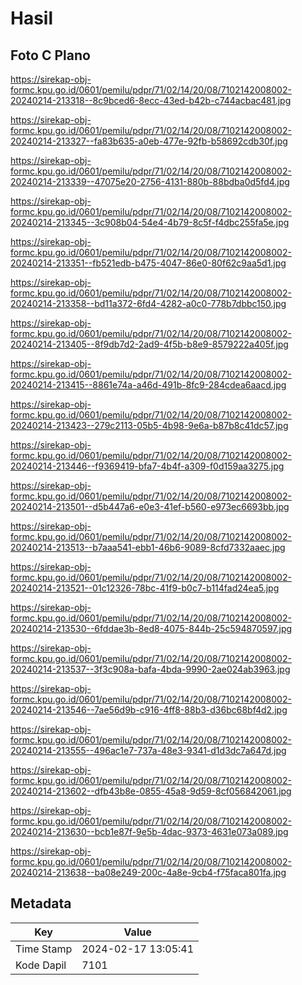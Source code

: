 # Hasil

## Foto C Plano

https://sirekap-obj-formc.kpu.go.id/0601/pemilu/pdpr/71/02/14/20/08/7102142008002-20240214-213318--8c9bced6-8ecc-43ed-b42b-c744acbac481.jpg

https://sirekap-obj-formc.kpu.go.id/0601/pemilu/pdpr/71/02/14/20/08/7102142008002-20240214-213327--fa83b635-a0eb-477e-92fb-b58692cdb30f.jpg

https://sirekap-obj-formc.kpu.go.id/0601/pemilu/pdpr/71/02/14/20/08/7102142008002-20240214-213339--47075e20-2756-4131-880b-88bdba0d5fd4.jpg

https://sirekap-obj-formc.kpu.go.id/0601/pemilu/pdpr/71/02/14/20/08/7102142008002-20240214-213345--3c908b04-54e4-4b79-8c5f-f4dbc255fa5e.jpg

https://sirekap-obj-formc.kpu.go.id/0601/pemilu/pdpr/71/02/14/20/08/7102142008002-20240214-213351--fb521edb-b475-4047-86e0-80f62c9aa5d1.jpg

https://sirekap-obj-formc.kpu.go.id/0601/pemilu/pdpr/71/02/14/20/08/7102142008002-20240214-213358--bd11a372-6fd4-4282-a0c0-778b7dbbc150.jpg

https://sirekap-obj-formc.kpu.go.id/0601/pemilu/pdpr/71/02/14/20/08/7102142008002-20240214-213405--8f9db7d2-2ad9-4f5b-b8e9-8579222a405f.jpg

https://sirekap-obj-formc.kpu.go.id/0601/pemilu/pdpr/71/02/14/20/08/7102142008002-20240214-213415--8861e74a-a46d-491b-8fc9-284cdea6aacd.jpg

https://sirekap-obj-formc.kpu.go.id/0601/pemilu/pdpr/71/02/14/20/08/7102142008002-20240214-213423--279c2113-05b5-4b98-9e6a-b87b8c41dc57.jpg

https://sirekap-obj-formc.kpu.go.id/0601/pemilu/pdpr/71/02/14/20/08/7102142008002-20240214-213446--f9369419-bfa7-4b4f-a309-f0d159aa3275.jpg

https://sirekap-obj-formc.kpu.go.id/0601/pemilu/pdpr/71/02/14/20/08/7102142008002-20240214-213501--d5b447a6-e0e3-41ef-b560-e973ec6693bb.jpg

https://sirekap-obj-formc.kpu.go.id/0601/pemilu/pdpr/71/02/14/20/08/7102142008002-20240214-213513--b7aaa541-ebb1-46b6-9089-8cfd7332aaec.jpg

https://sirekap-obj-formc.kpu.go.id/0601/pemilu/pdpr/71/02/14/20/08/7102142008002-20240214-213521--01c12326-78bc-41f9-b0c7-b114fad24ea5.jpg

https://sirekap-obj-formc.kpu.go.id/0601/pemilu/pdpr/71/02/14/20/08/7102142008002-20240214-213530--6fddae3b-8ed8-4075-844b-25c594870597.jpg

https://sirekap-obj-formc.kpu.go.id/0601/pemilu/pdpr/71/02/14/20/08/7102142008002-20240214-213537--3f3c908a-bafa-4bda-9990-2ae024ab3963.jpg

https://sirekap-obj-formc.kpu.go.id/0601/pemilu/pdpr/71/02/14/20/08/7102142008002-20240214-213546--7ae56d9b-c916-4ff8-88b3-d36bc68bf4d2.jpg

https://sirekap-obj-formc.kpu.go.id/0601/pemilu/pdpr/71/02/14/20/08/7102142008002-20240214-213555--496ac1e7-737a-48e3-9341-d1d3dc7a647d.jpg

https://sirekap-obj-formc.kpu.go.id/0601/pemilu/pdpr/71/02/14/20/08/7102142008002-20240214-213602--dfb43b8e-0855-45a8-9d59-8cf056842061.jpg

https://sirekap-obj-formc.kpu.go.id/0601/pemilu/pdpr/71/02/14/20/08/7102142008002-20240214-213630--bcb1e87f-9e5b-4dac-9373-4631e073a089.jpg

https://sirekap-obj-formc.kpu.go.id/0601/pemilu/pdpr/71/02/14/20/08/7102142008002-20240214-213638--ba08e249-200c-4a8e-9cb4-f75faca801fa.jpg


## Metadata

| Key        | Value               |
| ---------- | ------------------- |
| Time Stamp | 2024-02-17 13:05:41 |
| Kode Dapil | 7101                |



